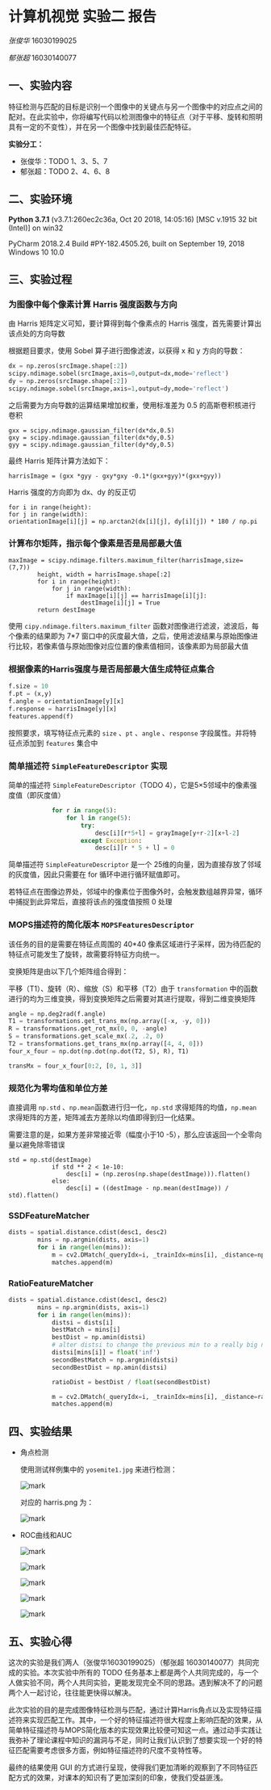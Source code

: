 # 计算机视觉 实验二 报告

*张俊华*  16030199025

*郁张超*  16030140077

## 一、实验内容

特征检测与匹配的目标是识别一个图像中的关键点与另一个图像中的对应点之间的配对。在此实验中，你将编写代码以检测图像中的特征点（对于平移、旋转和照明具有一定的不变性），并在另一个图像中找到最佳匹配特征。

**实验分工：**

- 张俊华：TODO 1、3、5、7
- 郁张超：TODO 2、4、6、8

## 二、实验环境

**Python 3.7.1** (v3.7.1:260ec2c36a, Oct 20 2018, 14:05:16) [MSC v.1915 32 bit (Intel)] on win32

PyCharm 2018.2.4 
Build #PY-182.4505.26, built on September 19, 2018
Windows 10 10.0

## 三、实验过程

### 为图像中每个像素计算 Harris 强度函数与方向

由 Harris 矩阵定义可知，要计算得到每个像素点的 Harris 强度，首先需要计算出该点处的方向导数

根据题目要求，使用 Sobel 算子进行图像滤波，以获得 x 和 y 方向的导数：

~~~python
dx = np.zeros(srcImage.shape[:2])
scipy.ndimage.sobel(srcImage,axis=0,output=dx,mode='reflect')
dy = np.zeros(srcImage.shape[:2])
scipy.ndimage.sobel(srcImage,axis=1,output=dy,mode='reflect')
~~~

之后需要为方向导数的运算结果增加权重，使用标准差为 0.5 的高斯卷积核进行卷积

~~~
gxx = scipy.ndimage.gaussian_filter(dx*dx,0.5)
gxy = scipy.ndimage.gaussian_filter(dx*dy,0.5)
gyy = scipy.ndimage.gaussian_filter(dy*dy,0.5)
~~~

最终 Harris 矩阵计算方法如下：

~~~
harrisImage = (gxx *gyy - gxy*gxy -0.1*(gxx+gyy)*(gxx+gyy))
~~~

Harris 强度的方向即为 dx、dy 的反正切

~~~
for i in range(height):
for j in range(width):
orientationImage[i][j] = np.arctan2(dx[i][j], dy[i][j]) * 180 / np.pi
~~~

### 计算布尔矩阵，指示每个像素是否是局部最大值

~~~
maxImage = scipy.ndimage.filters.maximum_filter(harrisImage,size=(7,7))
        height, width = harrisImage.shape[:2]
        for i in range(height):
            for j in range(width):
                if maxImage[i][j] == harrisImage[i][j]:
                    destImage[i][j] = True
        return destImage
~~~

使用 `cipy.ndimage.filters.maximum_filter` 函数对图像进行滤波，滤波后，每个像素的结果即为 7*7 窗口中的灰度最大值，之后，使用滤波结果与原始图像进行比较，若像素值与原始图像对应位置的像素值相同，该像素即为局部最大值

### 根据像素的Harris强度与是否局部最大值生成特征点集合

```python
f.size = 10
f.pt = (x,y)
f.angle = orientationImage[y][x]
f.response = harrisImage[y][x]
features.append(f)
```

按照要求，填写特征点元素的 `size` 、`pt` 、`angle` 、`response` 字段属性。并将特征点添加到 `features` 集合中

### 简单描述符 `SimpleFeatureDescriptor` 实现

简单的描述符 `SimpleFeatureDescriptor`（TODO 4），它是5×5邻域中的像素强度值（即灰度值）

```python
            for r in range(5):
                for l in range(5):
                    try:
                        desc[i][r*5+l] = grayImage[y+r-2][x+l-2]
                    except Exception:
                        desc[i][r * 5 + l] = 0
```

简单描述符 `SimpleFeatureDescriptor` 是一个 25维的向量，因为直接存放了邻域的灰度值，因此只需要在 for 循环中进行循环赋值即可。

若特征点在图像边界处，邻域中的像素位于图像外时，会触发数组越界异常，循环中捕捉到此异常后，直接将该点的强度值按照 0 处理

### MOPS描述符的简化版本 `MOPSFeaturesDescriptor`

该任务的目的是需要在特征点周围的 40*40 像素区域进行子采样，因为待匹配的特征点可能发生了旋转，故需要将特征方向统一。

变换矩阵是由以下几个矩阵组合得到：

平移（T1）、旋转（R）、缩放（S）和平移（T2）由于 `transformation` 中的函数进行的均为三维变换，得到变换矩阵之后需要对其进行提取，得到二维变换矩阵

```python
angle = np.deg2rad(f.angle) 
T1 = transformations.get_trans_mx(np.array([-x, -y, 0]))
R = transformations.get_rot_mx(0, 0, -angle)
S = transformations.get_scale_mx(.2, .2, 0)
T2 = transformations.get_trans_mx(np.array([4, 4, 0]))
four_x_four = np.dot(np.dot(np.dot(T2, S), R), T1)

transMx = four_x_four[0:2, [0, 1, 3]]
```

### 规范化为零均值和单位方差

直接调用 `np.std` 、`np.mean`函数进行归一化，`np.std` 求得矩阵的均值，`np.mean` 求得矩阵的方差，矩阵减去方差除以均值即得到归一化结果。

需要注意的是，如果方差非常接近零（幅度小于10 -5），那么应该返回一个全零向量以避免除零错误

```
std = np.std(destImage)
            if std ** 2 < 1e-10:
                desc[i] = (np.zeros(np.shape(destImage))).flatten()
            else:
                desc[i] = ((destImage - np.mean(destImage)) / std).flatten()
```

### SSDFeatureMatcher

```python
dists = spatial.distance.cdist(desc1, desc2)
        mins = np.argmin(dists, axis=1)
        for i in range(len(mins)):
            m = cv2.DMatch(_queryIdx=i, _trainIdx=mins[i], _distance=np.amin(dists[i]))
            matches.append(m)
```

### RatioFeatureMatcher

```python
dists = spatial.distance.cdist(desc1, desc2)
        mins = np.argmin(dists, axis=1)
        for i in range(len(mins)):
            distsi = dists[i]
            bestMatch = mins[i]
            bestDist = np.amin(distsi)
            # alter distsi to change the previous min to a really big number
            distsi[mins[i]] = float('inf')
            secondBestMatch = np.argmin(distsi)
            secondBestDist = np.amin(distsi)

            ratioDist = bestDist / float(secondBestDist)

            m = cv2.DMatch(_queryIdx=i, _trainIdx=mins[i], _distance=ratioDist)
            matches.append(m)
```



## 四、实验结果

- 角点检测

  使用测试样例集中的  `yosemite1.jpg` 来进行检测：

  ![mark](http://media.sumblog.cn/blog/20181214/jE8DsNSnCtJc.png?imageslim)

  对应的 harris.png 为：

  ![mark](http://media.sumblog.cn/blog/20181214/XaB1Linkjuxj.png?imageslim)

- ROC曲线和AUC

  ![mark](http://media.sumblog.cn/blog/20181214/f1d1ldRG9wdJ.png?imageslim)

  ![mark](http://media.sumblog.cn/blog/20181214/Yq1YQaB4tDWh.png?imageslim)

  ![mark](http://media.sumblog.cn/blog/20181214/49FwUUlNJqMF.png?imageslim)

  ![mark](http://media.sumblog.cn/blog/20181214/5MitOP0NJgSM.png?imageslim)

  ![mark](http://media.sumblog.cn/blog/20181214/5vKfz7PtxwD9.png?imageslim)


## 五、实验心得

这次的实验是我们两人（张俊华16030199025）（郁张超 16030140077）共同完成的实验。本次实验中所有的 TODO 任务基本上都是两个人共同完成的，与一个人做实验不同，两个人共同实验，更能发现完全不同的思路。遇到解决不了的问题两个人一起讨论，往往能更快得以解决。

此次实验的目的是完成图像特征检测与匹配，通过计算Harris角点以及实现特征描述符来实现匹配工作。其中，一个好的特征描述符很大程度上影响匹配的效果，从简单特征描述符与MOPS简化版本的实现效果比较便可知这一点。通过动手实践让我弥补了理论课程中知识的漏洞与不足，同时让我们认识到了想要实现一个好的特征匹配需要考虑很多方面，例如特征描述符的尺度不变特性等。

最终的结果使用 GUI 的方式进行呈现，使得我们更加清晰的观察到了不同特征匹配方式的效果，对课本的知识有了更加深刻的印象，使我们受益匪浅。










